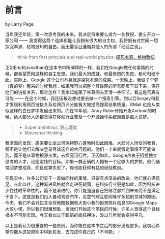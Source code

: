# 前言

by Larry Page.

当年我还年轻，第一次思考我的未来。我决定将来要么成为一名教授，要么开办一家公司 —— 我觉得这两个选择都能让我拥有很大的自主权，我将拥有对世间一切探究本源、格物致知的自由，而无需盲目遵循其他人的所谓「经验之谈」。

> think from first principle and real-world physics: [探究本源，格物致知](http://zh.wikipedia.org/wiki/%E6%A0%BC%E7%89%A9%E8%87%B4%E7%9F%A5)

正如Eric和Jonathan在这本书中所阐释的一样，我们在Google做任何事情的时候，都希望贯彻这样的自主思想。我们最大的成就，和最惨烈的失败，都可归结于此。实际上，Google 这个公司本身就是探究本源的成果。一天晚上，我做了个梦（真的梦）醒来的时候我想：如果我可以把整个互联网的所有网页下载下来，保存他们的链接关系，那会怎样？我拿起笔画了些草图去弄清一些细节，看这是否真有可能 —— 在这个时候，我还压根没想过要去做一个搜索引擎。到以后Sergey和我才发现利用网页链接关系给网页评分能极大地提高搜索结果质量。GMail 也是从类似这样的白日梦中发展出来的。而在10年前，Andy Rubin开始开发Android的时候，绝大部分人还都觉得在移动行业普及一个开源操作系统简直是痴人说梦。

> - Super ambitious: 野心蓬勃
> - Moonshot thinking:

我渐渐的发现，原来要让全公司保持野心蓬勃时如此困难。大部分人所受的教育，都不是让他们去解决登录月球这样的大问题的。他们一上来就假定事情不可能做到，而不是从事物根源出发，去探究可行性。正因如此，Google热衷于招揽独立思考的人才，设定宏伟的目标。如果一群正确的人拥有一个足够大的梦想，他们通常回梦想成真，而且就算失败了，你也能获得有益的经验教训。

在现实中，许多公司安于一直做同样的事情，只要有点渐进的改进，他们就心满意足。长此以往，这种渐进风格就会走进死胡同，在科技行业更是如此，因为科技进步往往时革命性的，而不是渐进的。你只能强迫自己把赌注都押到未来而不是满足于当下。这就是我们投入自动驾驶汽车，高空气球互联网等许多超前领域的原因。今天，我们不会对包含全球地图数据和大街小巷的街景照片信息的Google Maps大惊小怪，所以我们很难想象，当我们开始这个项目的时候，许多人觉得这个目标根本不可能实现。今天看似过于超前的疯狂押注，没过几年就会变得平凡。

以上是我认为很重要的一些原则，而你能在这本书之后的部分发现更多。我衷心希望你能从这些原则中得到启发，去完成你自己的「不可能」！
